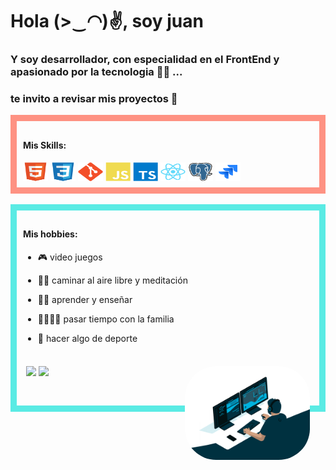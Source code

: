 <!-- <link rel="preconnect" href="https://fonts.googleapis.com">
<link rel="preconnect" href="https://fonts.gstatic.com" crossorigin>
<link href="https://fonts.googleapis.com/css2?family=VT323&display=swap" rel="stylesheet"> -->

<!-- <style>
    *{
        font-family: 'VT323', monospace;
    letter-spacing: 2px;
    font-size:1.1rem
    }
</style> -->

# Hola (>‿◠)✌, soy juan

### Y soy desarrollador, con especialidad en el FrontEnd y apasionado por la tecnologia 🧑‍💻 ...
### te invito a revisar mis proyectos 🤗

<div style="border: 10px solid rgba(255,101,80,0.7);padding:10px;margin:0px">

#### Mis Skills:

<div style="display: inline_block">
  <img align="center" alt="jota--HTML" height="30" width="40" src="https://raw.githubusercontent.com/devicons/devicon/master/icons/html5/html5-original.svg">
  <img align="center" alt="jota--CSS" height="30" width="40" src="https://raw.githubusercontent.com/devicons/devicon/master/icons/css3/css3-original.svg">
  <img align="center" alt="jota-git" height="30" width="40" src="https://raw.githubusercontent.com/devicons/devicon/master/icons/git/git-original.svg">
  <img align="center" alt="Rafa-Js" height="30" width="40" src="https://raw.githubusercontent.com/devicons/devicon/master/icons/javascript/javascript-plain.svg">
  <img align="center" alt="jota--Ts" height="30" width="40" src="https://raw.githubusercontent.com/devicons/devicon/master/icons/typescript/typescript-plain.svg">
  <img align="center" alt="jota--React" height="30" width="40" src="https://raw.githubusercontent.com/devicons/devicon/master/icons/react/react-original.svg">
  <img align="center" alt="jota--React" height="30" width="40" src="https://raw.githubusercontent.com/devicons/devicon/master/icons/postgresql/postgresql-original.svg">
   <img align="center" alt="jota--React" height="30" width="40" src="https://raw.githubusercontent.com/devicons/devicon/master/icons/jira/jira-original.svg">

</div>
</div>

<br>

<div style="border: 10px solid #5AEBE4;padding:10px;margin:0px">

#### Mis hobbies:

<div style="display: inline_block">

- 🎮 video juegos

- 🧎‍♂️ caminar al aire libre y meditación

- 🧑‍🏫 aprender y enseñar

- 👨‍👩‍👦‍👦 pasar tiempo con la familia

- 🏃 hacer algo de deporte

<div style="display: inline_block;padding:5px"><br>
  <a href = "mailto:juanvaldebenitovaldivia@gmail.com"><img src="https://img.shields.io/badge/-Gmail-%23333?style=for-the-badge&logo=gmail&logoColor=white" target="_blank"></a>
  <a href="https://www.linkedin.com/in/valdebenito/" target="_blank"><img src="https://img.shields.io/badge/-LinkedIn-%230077B5?style=for-the-badge&logo=linkedin&logoColor=white" target="_blank"></a> 
  <img align="right" alt="Rafa-pic" height="150" style="border-radius:50px;" src="./images/dev.gif">
  </div>

##

##

</div>
